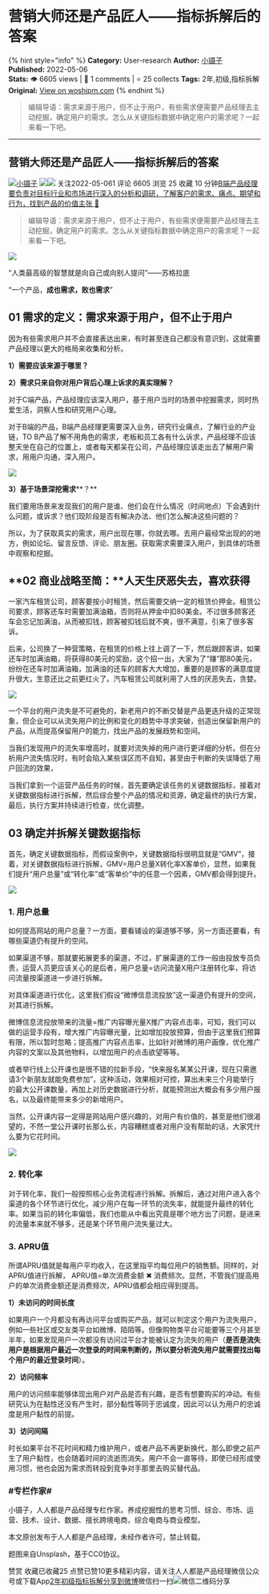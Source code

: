 # 营销大师还是产品匠人——指标拆解后的答案
{% hint style="info" %}
**Category:** User-research
**Author:** [小镊子](https://www.woshipm.com/u/1244375)
**Published:** 2022-05-06  
**Stats:** 👁️ 6605 views | 💬 1 comments | ⭐ 25 collects
**Tags:** 2年,初级,指标拆解
**Original:** [View on woshipm.com](https://www.woshipm.com/user-research/5422097.html)
{% endhint %}
> 编辑导语：需求来源于用户，但不止于用户，有些需求便需要产品经理去主动挖掘，确定用户的需求。怎么从关键指标数据中确定用户的需求呢？一起来看一下吧。

---

## 营销大师还是产品匠人——指标拆解后的答案

[![](https://image.woshipm.com/wp-files/2022/05/qVB4S1HZS79bsse4hc45.jpg!/both/72x72)](https://www.woshipm.com/u/1244375)[小镊子](https://www.woshipm.com/u/1244375) ![](https://static.woshipm.com/tag/1121_1@2x.png)![](https://static.woshipm.com/tag/2104_1@2x.png) 关注2022-05-061 评论 6605 浏览 25 收藏 10 分钟[B端产品经理要负责对目标行业和市场进行深入的分析和调研，了解客户的需求、痛点、期望和行为，找到产品的价值主张 🔗](https://ke.qidianla.com/courses/bcpm)

> 编辑导语：需求来源于用户，但不止于用户，有些需求便需要产品经理去主动挖掘，确定用户的需求。怎么从关键指标数据中确定用户的需求呢？一起来看一下吧。

![](https://image.woshipm.com/wp-files/2022/05/hwpUpKjYq4EkcOWCQqKt.jpg)

“人类最高级的智慧就是向自己或向别人提问”——苏格拉底

“一个产品，**成也需求，败也需求**”

## **01 需求的定义**：需求来源于用户，但不止于用户

因为有些需求用户并不会直接表达出来，有时甚至连自己都没有意识到，这就需要产品经理以更大的格局来收集和分析。

**1）需要应该来源于哪里？**

**2）需求只来自你对用户背后心理上诉求的真实理解？**

对于C端产品，产品经理应该深入用户，基于用户当时的场景中挖掘需求，同时热爱生活，洞察人性和研究用户心理。

对于B端的产品，B端产品经理更需要深入业务，研究行业痛点，了解行业的产业链，TO B产品了解不用角色的需求，老板和员工各有什么诉求，产品经理不应该整天坐在自己的位置上，或者每天都呆在公司，产品经理应该走出去了解用户需求，用用户沟通，深入用户。

![](https://image.woshipm.com/wp-files/2022/05/EjV50n7dfa6ihRe4UqzA.png)

**3）基于场景深挖需求****？**

我们要用场景来发现我们的用户是谁、他们会在什么情况（时间地点）下会遇到什么问题，或诉求？他们现阶段是否有解决办法、他们怎么解决这些问题的？

所以，为了获取真实的需求，用户出现在哪，你就去哪。去用户最经常出现的的地方，例如论坛、留言反馈、评论、朋友圈。获取需求需要深入用户，到具体的场景中观察和挖掘。

## **02 商业战略至简：**人天生厌恶失去，喜欢获得

一家汽车租赁公司，顾客要按小时租赁，然后需要交纳一定的租赁价押金。租赁公司要求，顾客还车时需要加满油箱，否则将从押金中扣80美金。不过很多顾客还车会忘记加满油，从而被扣钱，顾客被扣钱后就不爽，很不满意，引来了很多客诉。

后来，公司换了一种营策略，在租赁的价格上往上调了一下，然后跟顾客讲，如果还车时加满油箱，将获得80美元的奖励，这个招一出，大家为了“赚”那80美元，纷纷在还车时加满油箱，加满油的还车的顾客大大增加，重要的是顾客的满意度提升很大，生意还比之前更红火了。汽车租赁公司就利用了人性的厌恶失去，贪婪。

![](https://image.woshipm.com/wp-files/2022/05/MSSfsbTvsF93cj932Icd.png)

一个平台的用户流失是不可避免的，新老用户的不断交替是产品更迭升级的正常现象，但企业可以从流失用户的比例和变化的趋势中寻求突破，创造出保留新用户的产品，从而提高保留用户的能力，找出产品的发展趋势和空间。

当我们发现用户的流失率增高时，就要对流失掉的用户进行更详细的分析。但在分析用户流失情况时，有时会陷入某些误区而不自知，甚至由于判断的失误降低了用户回流的效果，

当我们拿到一个运营产品任务的时候，首先要确定该任务的关键数据指标，接着对关键数据指标进行拆解，然后综合整个产品的情况和资源，确定最终的执行方案，最后，执行方案并持续进行检查，优化调整。

## 03 确定并拆解关键数据指标

首先，确定关键数据指标，而假设案例中，关键数据指标很明显就是“GMV”，接着，对关键数据指标进行拆解，GMV=用户总量X转化率X客单价，显然，如果我们提升“用户总量”或“转化率”或“客单价”中的任意一个因素，GMV都会得到提升。

![](https://image.woshipm.com/wp-files/2022/05/p3jG1KvF94rpXNFtSzHk.png)

### 1\. 用户总量

如何提高网站的用户总量？一方面，要看铺设的渠道够不够，另一方面还要看，有哪些渠道仍有提升的空间。

如果渠道不够，那就要拓展更多的渠道，不过，扩展渠道的工作一般由投放专员负责，运营人员更应该关心的是后者，用户总量=访问流量X用户注册转化率，将访问流量按渠道进一步进行拆解。

对具体渠道进行优化，这里我们假设“微博信息流投放”这一渠道仍有提升的空间，对其进行拆解。

微博信息流投放带来的流量=推广内容曝光量X推广内容点击率，可知，我们可以做的运营手段有，增大推广内容曝光量，比如增加投放预算，但由于这里我们预算有限，所以暂时忽略；提高推广内容点击率，比如针对微博的用户画像，优化推广内容的文案以及其他物料，以增加用户的点击欲望等等。

或者举行线上公开课也是很不错的拉新手段，“快来报名某某公开课，现在只需邀请3个新朋友就能免费参加”，这种活动，效果相对可控，算出未来三个月能举行的最大公开课数量，再加上对历史数据进行分析，就能预测出大概会有多少用户报名，以及最终能带来多少的新增用户。

当然，公开课内容一定得是网站用户感兴趣的，对用户有价值的，甚至是他们很渴望的，不然一堂公开课时长那么长，内容糟糕或者对用户没有帮助的话，大家凭什么要为它花时间。

![](https://image.woshipm.com/wp-files/2022/05/K9QHDeUNEPuUnSV0I583.jpeg)

### **2\. 转化率**

对于转化率，我们一般按照核心业务流程进行拆解。拆解后，通过对用户进入各个渠道的各个环节进行优化，减少用户在每一环节的流失率，就能提升最终的转化率。如果当前的转化率偏低，我们也能从中看出究竟是哪个地方出了问题，是进来的流量本来就不够多，还是某个环节用户流失量过大。

### 3\. APRU值

所谓APRU值就是每用户平均收入，在这里指平均每位用户的销售额。同样的，对APRU值进行拆解， APRU值=单次消费金额 ✖ 消费频次。显然，不管我们提高用户的单次消费金额还是消费频次，APRU值都会相应得到提高。

**1）未访问的时间长度**

如果用户一个月都没有再访问平台或购买产品，就可以判定这个用户为流失用户，例如一些社区或交友类平台如微博、陌陌等。但像购物类平台可能要等三个月甚至半年，如果发现用户一次都没有访问过平台才能被认定为流失的用户（**是否是流失用户是根据用户最近一次登录的时间来判断的，所以要分析流失用户就需要找出每个用户的最近登录时间**）。

**2）访问频率**

用户的访问频率能够体现出用户对产品是否有兴趣，是否有想要购买的冲动。有些研究认为在黏性还没有产生时，部分黏性等同于忠诚度，因此可以认为用户的忠诚度是用户黏性的前提。

**3）访问间隔**

时长如果平台不花时间和精力维护用户，或者产品不再更新换代，那么即使之前产生了用户黏性，也会随着时间的流逝而消失。用户不会一直等待，即使已经形成使用习惯，他也会因为需求而转投到竞争对手那里去购买替代品。

### #专栏作家#

小镊子，人人都是产品经理专栏作家。养成挖掘性的思考习惯、综合、市场、运营、技术、设计、数据、擅长跨境电商，综合电商与商业模型。

本文原创发布于人人都是产品经理，未经作者许可，禁止转载。

题图来自Unsplash，基于CC0协议。

赞赏 收藏已收藏25 点赞已赞10更多精彩内容，请关注人人都是产品经理微信公众号或下载App[2年](https://www.woshipm.com/tag/2%e5%b9%b4)[初级](https://www.woshipm.com/tag/%e5%88%9d%e7%ba%a7)[指标拆解](https://www.woshipm.com/tag/%e6%8c%87%e6%a0%87%e6%8b%86%e8%a7%a3)[分享到微博](https://service.weibo.com/share/share.php?appkey=2775287854&title=营销大师还是产品匠人——指标拆解后的答案&url=https://www.woshipm.com/user-research/5422097.html&pic=https://image.woshipm.com/wp-files/2022/05/hwpUpKjYq4EkcOWCQqKt.jpg)微信扫一扫![微信二维码](https://api.pwmqr.com/qrcode/create/?url=https://www.woshipm.com/user-research/5422097.html)分享